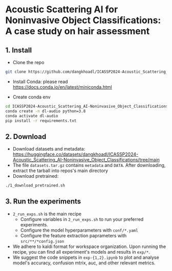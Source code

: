 # Acoustic Scattering AI for Noninvasive Object Classifications: A case study on hair assessment

## 1. Install
- Clone the repo

```bash
git clone https://github.com/dangkhoadl/ICASSP2024-Acoustic_Scattering_AI-Noninvasive_Object_Classifications.git
```

- Install Conda: please read https://docs.conda.io/en/latest/miniconda.html


- Create conda env

```bash
cd ICASSP2024-Acoustic_Scattering_AI-Noninvasive_Object_Classifications
conda create -n dl-audio python=3.8
conda activate dl-audio
pip install -r requirements.txt
```


## 2. Download
- Download datasets and metadata: https://huggingface.co/datasets/dangkhoadl/ICASSP2024-Acoustic_Scattering_AI-Noninvasive_Object_Classifications/tree/main
- The file `datasets.tar.gz` contains `metadata` and `DATA`. After downloading, extract the tarball into repos's main directory
- Download pretrained:

```bash
./1_download_pretrained.sh
```

## 3. Run the experiments
- `2_run_exps.sh` is the main recipe
    - Configure variables in `2_run_exps.sh` to run your preferred experiments.
    - Configure the model hyperparameters with `conf/*.yaml`
    - Configure the feature extraction paprameters with `src/**/*config.json`
- We adhere to kaldi format for workspace organization.  Upon running the recipe, you can find all experiment's models and results in `exp/*`.
- We suggest the code snippets in `exp-{1,2}.ipynb` to plot and analyse model's accuracy, confusion mtrix, auc, and other relevant metrics.
